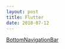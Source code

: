 ```yaml
---
layout: post
title: Flutter
date: 2018-07-12
---
```


[BottomNavigationBar](https://github.com/fablue/building-a-social-network-with-flutter)
